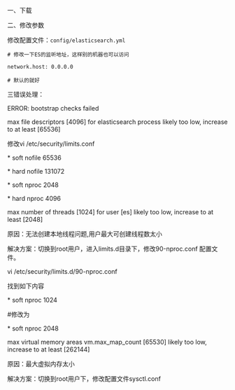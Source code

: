 一、下载

二、修改参数

修改配置文件：`config/elasticsearch.yml`

```
# 修改一下ES的监听地址，这样别的机器也可以访问
```

`network.host: 0.0.0.0`

```
# 默认的就好
```

三错误处理：

ERROR: bootstrap checks failed

max file descriptors \[4096\] for elasticsearch process likely too low, increase to at least \[65536\]

修改vi /etc/security/limits.conf

\* soft nofile 65536

\* hard nofile 131072

\* soft nproc 2048

\* hard nproc 4096



max number of threads \[1024\] for user \[es\] likely too low, increase to at least \[2048\]

原因：无法创建本地线程问题,用户最大可创建线程数太小

解决方案：切换到root用户，进入limits.d目录下，修改90-nproc.conf 配置文件。

vi /etc/security/limits.d/90-nproc.conf

找到如下内容

\* soft nproc 1024

\#修改为

\* soft nproc 2048





max virtual memory areas vm.max\_map\_count \[65530\] likely too low, increase to at least \[262144\]

原因：最大虚拟内存太小

解决方案：切换到root用户下，修改配置文件sysctl.conf

